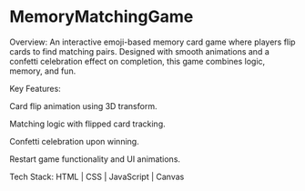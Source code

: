 # MemoryMatchingGame
Overview:
An interactive emoji-based memory card game where players flip cards to find matching pairs. Designed with smooth animations and a confetti celebration effect on completion, this game combines logic, memory, and fun.

Key Features:

Card flip animation using 3D transform.

Matching logic with flipped card tracking.

Confetti celebration upon winning.

Restart game functionality and UI animations.

Tech Stack:
HTML | CSS | JavaScript | Canvas 
